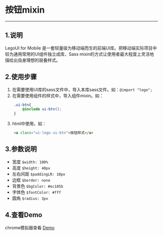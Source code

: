 # 按钮mixin

---

## 1.说明
LegoUI for Mobile 是一套轻量级为移动端而生的前端UI库。把移动端实际项目中较为通用常用的UI组件独立成库，Sass mixin的方式让使用者最大程度上灵活地描绘出自身理想的层叠样式。

## 2.使用步骤
1. 在需要使用UI库的sass文件中，导入本库sass文件。如：`@import "lego";`
2. 在需要使用组件的样式中，导入组件mixin。如：
```scss
	.ui-btn{
		@include ui-btn();
	}
```
3.	html中使用，如：
```html
	<a class="ui-lego ui-btn">按钮样式</a>
```

## 3.参数说明
* 宽度   		`$width: 100%`
* 高度    		`$height: 40px`
* 左右间距  		`$paddingLR: 10px`
* 边框  		`$border: none`		
* 背景色		`$bgColor: #ec185b`		
* 字体色   		`$fontColor: #fff`			
* 圆角 		`$radius: 3px`

## 4.查看Demo

chrome模拟器查看 [Demo](http://legomobi.sinaapp.com/demo/Button.html)
					
